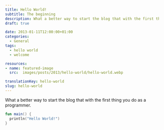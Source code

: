 ```yaml
---
title: Hello World!
subtitle: The beginning
description: What a better way to start the blog that with the first thing you do as a programmer.
draft: true

date: 2013-01-11T12:00:00+01:00
categories:
  - General
tags:
  - hello world
  - welcome

resources:
- name: featured-image
  src:  images/posts/2013/hello-world/hello-world.webp

translationKey: hello-world
slug: hello-world
---
```

What a better way to start the blog that with the first thing you do as a programmer.

```kotlin:main.kt
fun main() {
  println("Hello World!")
}
```
